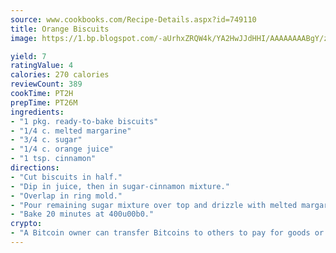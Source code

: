 ```yaml
---
source: www.cookbooks.com/Recipe-Details.aspx?id=749110
title: Orange Biscuits
image: https://1.bp.blogspot.com/-aUrhxZRQW4k/YA2HwJJdHHI/AAAAAAAABgY/z2R8OXCxqDoBQtRn-q-fHG8g9_G4G1HBwCLcBGAsYHQ/s320/13.png

yield: 7
ratingValue: 4
calories: 270 calories
reviewCount: 389
cookTime: PT2H
prepTime: PT26M
ingredients:
- "1 pkg. ready-to-bake biscuits"
- "1/4 c. melted margarine"
- "3/4 c. sugar"
- "1/4 c. orange juice"
- "1 tsp. cinnamon"
directions:
- "Cut biscuits in half."
- "Dip in juice, then in sugar-cinnamon mixture."
- "Overlap in ring mold."
- "Pour remaining sugar mixture over top and drizzle with melted margarine."
- "Bake 20 minutes at 400u00b0."
crypto:
- "A Bitcoin owner can transfer Bitcoins to others to pay for goods or services."
---
```

